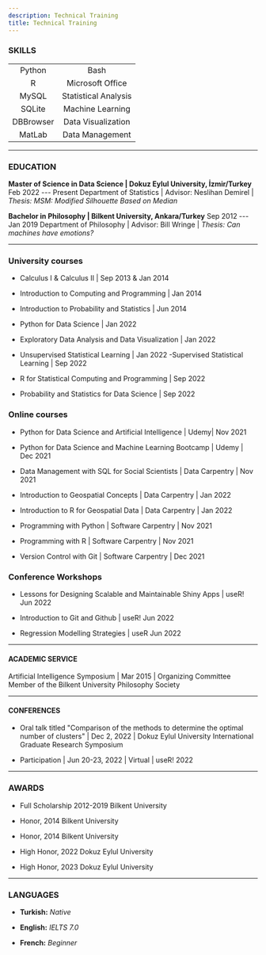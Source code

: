 ```yaml
---
description: Technical Training
title: Technical Training
---
```


### SKILLS

|           |                      |
|:---------:|:--------------------:|
|  Python   |         Bash         |
|     R     |   Microsoft Office   |
|   MySQL   | Statistical Analysis |
|  SQLite   |   Machine Learning   |
| DBBrowser |  Data Visualization  |
|  MatLab   |   Data Management    |

------------------------------------------------------------------------

### EDUCATION

**Master of Science in Data Science \| Dokuz Eylul University, İzmir/Turkey**
Feb 2022 --- Present
Department of Statistics \| Advisor: Neslihan Demirel \|
*Thesis: MSM: Modified Silhouette Based on Median*

**Bachelor in Philosophy \| Bilkent University, Ankara/Turkey**
Sep 2012 --- Jan 2019
Department of Philosophy \| Advisor: Bill Wringe \|
*Thesis: Can machines have emotions?*

------------------------------------------------------------------------

### University courses

-   Calculus I & Calculus II \| Sep 2013 & Jan 2014

-   Introduction to Computing and Programming \| Jan 2014

-   Introduction to Probability and Statistics \| Jun 2014

-   Python for Data Science \| Jan 2022

-   Exploratory Data Analysis and Data Visualization \| Jan 2022

-   Unsupervised Statistical Learning \| Jan 2022 -Supervised Statistical Learning \| Sep 2022

-   R for Statistical Computing and Programming \| Sep 2022

-   Probability and Statistics for Data Science \| Sep 2022

### Online courses

-   Python for Data Science and Artificial Intelligence \| Udemy\| Nov 2021

-   Python for Data Science and Machine Learning Bootcamp \| Udemy \| Dec 2021

-   Data Management with SQL for Social Scientists \| Data Carpentry \| Nov 2021

-   Introduction to Geospatial Concepts \| Data Carpentry \| Jan 2022

-   Introduction to R for Geospatial Data \| Data Carpentry \| Jan 2022

-   Programming with Python \| Software Carpentry \| Nov 2021

-   Programming with R \| Software Carpentry \| Nov 2021

-   Version Control with Git \| Software Carpentry \| Dec 2021

### Conference Workshops

-   Lessons for Designing Scalable and Maintainable Shiny Apps \| useR! Jun 2022

-   Introduction to Git and Github \| useR! Jun 2022

-   Regression Modelling Strategies \| useR Jun 2022

------------------------------------------------------------------------

#### ACADEMIC SERVICE

Artificial Intelligence Symposium \| Mar 2015 \| Organizing Committee Member of the Bilkent University Philosophy Society

------------------------------------------------------------------------

#### CONFERENCES

-   Oral talk titled "Comparison of the methods to determine the optimal number of clusters" \| Dec 2, 2022 \| Dokuz Eylul University International Graduate Research Symposium

-   Participation \| Jun 20-23, 2022 \| Virtual \| useR! 2022

------------------------------------------------------------------------

### AWARDS

-   Full Scholarship 2012-2019 Bilkent University

-   Honor, 2014 Bilkent University

-   Honor, 2014 Bilkent University

-   High Honor, 2022 Dokuz Eylul University

-   High Honor, 2023 Dokuz Eylul University

------------------------------------------------------------------------

### LANGUAGES

-   **Turkish:** *Native*

-   **English:** *IELTS 7.0*

-   **French:** *Beginner*
